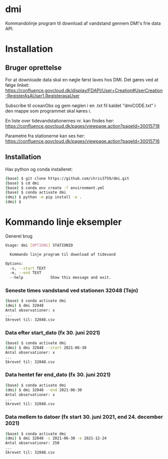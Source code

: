 # dmi
Kommandolinje program til download af vandstand gennem DMI's frie data API. 


# Installation 
## Bruger oprettelse
For at downloade data skal en nøgle først laves hos DMI. Det gøres ved at følge linket: https://confluence.govcloud.dk/display/FDAPI/User+Creation#UserCreation-RegisterAsAUser1.RegisterasaUser 

Subscribe til oceanObs og gem nøglen i en .txt fil kaldet "dmiCODE.txt" i den mappe som programmet skal køres i. 

En liste over tidevandstationernes nr. kan findes her: https://confluence.govcloud.dk/pages/viewpage.action?pageId=30015718

Parametre fra stationerne kan ses her: https://confluence.govcloud.dk/pages/viewpage.action?pageId=30015716


## Installation
Hav python og conda installeret:
```sh
(base) $ git clone https://github.com/chris3759/dmi.git
(base) $ cd dmi 
(base) $ conda env create -f environment.yml
(base) $ conda activate dmi
(dmi) $ python -m pip install -e .
(dmi) $
```


# Kommando linje eksempler
Generel brug
```sh
Usage: dmi [OPTIONS] STATIONID

  Kommando linje program til download af tidevand

Options:
  -s, --start TEXT
  -e, --end TEXT
  --help            Show this message and exit.
```
### Seneste times vandstand ved stationen 32048 (Tejn)
```sh
(base) $ conda activate dmi
(dmi) $ dmi 32048
Antal observationer: x
...
Skrevet til: 32048.csv
```

### Data efter start_dato (fx 30. juni 2021)
```sh
(base) $ conda activate dmi
(dmi) $ dmi 32048 --start 2021-06-30
Antal observationer: x
...
Skrevet til: 32048.csv
```


### Data hentet før end_dato (fx 30. juni 2021)
```sh
(base) $ conda activate dmi
(dmi) $ dmi 32048 --end 2021-06-30
Antal observationer: x
...
Skrevet til: 32048.csv
```

### Data mellem to datoer (fx start 30. juni 2021, end 24. december 2021)
```sh
(base) $ conda activate dmi
(dmi) $ dmi 32048 -s 2021-06-30 -e 2021-12-24
Antal observationer: 250
...
Skrevet til: 32048.csv
```

